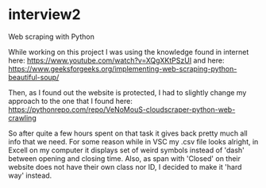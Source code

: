 # interview2
Web scraping with Python

While working on this project I was using the knowledge found in internet here: https://www.youtube.com/watch?v=XQgXKtPSzUI and here: https://www.geeksforgeeks.org/implementing-web-scraping-python-beautiful-soup/

Then, as I found out the website is protected, I had to slightly change my approach to the one that I found here: https://pythonrepo.com/repo/VeNoMouS-cloudscraper-python-web-crawling


So after quite a few hours spent on that task it gives back pretty much all info that we need.
For some reason while in VSC my .csv file looks alright, in Excell on my computer it displays set of weird symbols instead of 'dash' between opening and closing time.
Also, as span with 'Closed' on their website does not have their own class nor ID, I decided to make it 'hard way' instead.